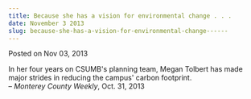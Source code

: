 ```yaml
---
title: Because she has a vision for environmental change . . .
date: November 3 2013
slug: because-she-has-a-vision-for-environmental-change------
---
```





<span class="date">Posted on Nov 03, 2013    </span>
<p>In her four years on CSUMB&apos;s planning team, Megan Tolbert has
made major strides in reducing the campus&apos; carbon
footprint.&#xA0;<br>
&#x2013; <em>Monterey County Weekly</em>, Oct. 31, 2013</br></p>





